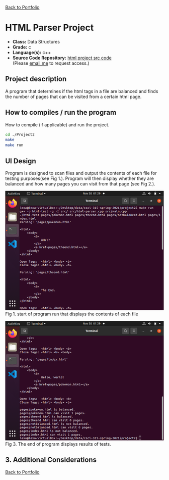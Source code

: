 [Back to Portfolio](../../../)

HTML Parser Project
===============

-   **Class:** Data Structures
-   **Grade:** c
-   **Language(s):** c++
-   **Source Code Repository:** [html project src code](https://github.com/LexaMO/ProjectsPortfolio/tree/master/Project2)  
    (Please [email me](mailto:LJMosby@csustudent.net?subject=GitHub%20Access) to request access.)

## Project description
A program that determines if the html tags in a file are balanced and finds the number of pages that can be visited from a certain html page.
 
## How to compiles / run the program

How to compile (if applicable) and run the project.

```bash
cd ./Project2
make
make run
```

## UI Design

Program is designed to scan files and output the contents of each file for testing purposes(see Fig 1.). Program will then display whether they are balanced and how many pages you can visit from that page (see Fig 2.).

![screenshot](../images/project2start.png)
Fig 1. start of program run that displays the contents of each file

![screenshot](../images/project2end.png)
Fig 3. The end of program displays results of tests.



## 3. Additional Considerations

 


[Back to Portfolio](../../../)
